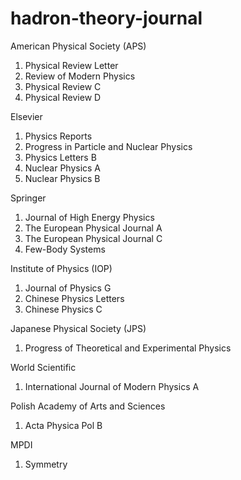 # hadron-theory-journal

American Physical Society (APS)
1. Physical Review Letter
2. Review of Modern Physics
3. Physical Review C
4. Physical Review D

Elsevier
1. Physics Reports
2. Progress in Particle and Nuclear Physics
3. Physics Letters B
4. Nuclear Physics A 
5. Nuclear Physics B 

Springer
1. Journal of High Energy Physics
2. The European Physical Journal A
3. The European Physical Journal C
4. Few-Body Systems

Institute of Physics (IOP)
1. Journal of Physics G
2. Chinese Physics Letters
3. Chinese Physics C

Japanese Physical Society (JPS)
1. Progress of Theoretical and Experimental Physics

World Scientific
1. International Journal of Modern Physics A

Polish Academy of Arts and Sciences
1. Acta Physica Pol B

MPDI
1. Symmetry
